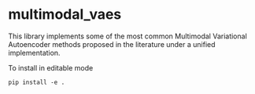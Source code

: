 # multimodal_vaes

This library implements some of the most common Multimodal Variational Autoencoder methods proposed in the literature under a unified implementation.


To install in editable mode

```
pip install -e .
```


